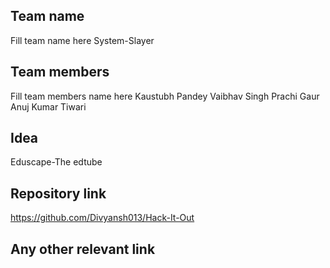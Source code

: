 ## Team name
Fill team name here
System-Slayer
## Team members
Fill team members name here
Kaustubh Pandey
Vaibhav Singh
Prachi Gaur
Anuj Kumar Tiwari

## Idea
Eduscape-The edtube

## Repository link
https://github.com/Divyansh013/Hack-It-Out

## Any other relevant link

